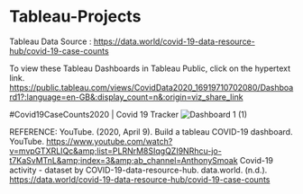 # Tableau-Projects
Tableau
Data Source : https://data.world/covid-19-data-resource-hub/covid-19-case-counts

To view these Tableau Dashboards in Tableau Public, click on the hypertext link.
https://public.tableau.com/views/CovidData2020_16919710702080/Dashboard1?:language=en-GB&:display_count=n&:origin=viz_share_link

#Covid19CaseCounts2020 | Covid 19 Tracker
![Dashboard 1 (1)](https://github.com/Chaitali-2011/Tableau-Projects/assets/117398387/a9319750-fcec-4a3a-a1bf-3cb8cd4407a3)


REFERENCE:
YouTube. (2020, April 9). Build a tableau COVID-19 dashboard. YouTube. https://www.youtube.com/watch?v=mvpGTXRLIQc&amp;list=PLRNrM8SIqgQZI9NRhcu-jo-t7KaSvMTnL&amp;index=3&amp;ab_channel=AnthonySmoak 
Covid-19 activity - dataset by COVID-19-data-resource-hub. data.world. (n.d.). https://data.world/covid-19-data-resource-hub/covid-19-case-counts 
